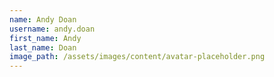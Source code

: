 ```yaml
---
name: Andy Doan
username: andy.doan
first_name: Andy
last_name: Doan
image_path: /assets/images/content/avatar-placeholder.png
---
```

